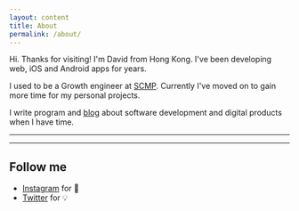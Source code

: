 ```yaml
---
layout: content
title: About
permalink: /about/
---
```

Hi. Thanks for visiting!
I'm David from Hong Kong. I've been developing web, iOS and Android apps for years.

I used to be a Growth engineer at [SCMP]("https://www.scmp.com"). Currently I've moved on to gain more time for my personal projects.

I write program and [blog](https://medium.com/@iamdavidng) about software development and digital products when I have time.

----


----

## Follow me

- [Instagram](https://www.instagram.com/dadadilada) for 📸
- [Twitter](https://www.twitter.com/davidng_hk) for 💡

